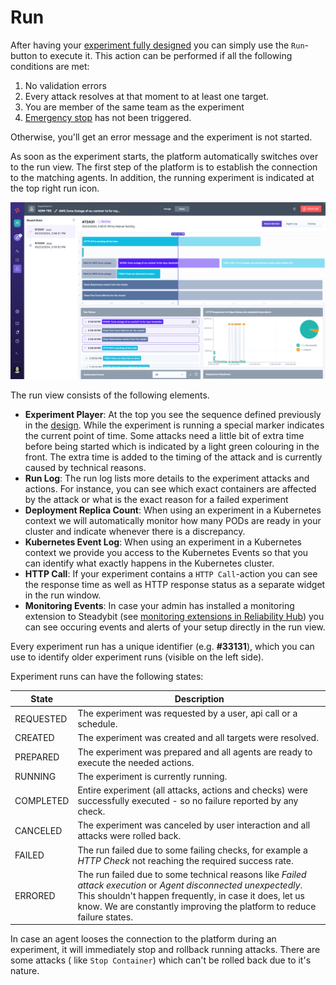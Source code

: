 # Run

After having your [experiment fully designed](./) you can simply use the `Run`-button to execute it. This action can be performed if all the following conditions are met:

1. No validation errors
2. Every attack resolves at that moment to at least one target.
3. You are member of the same team as the experiment
4. [Emergency stop](./#Emergency-Stop) has not been triggered.

Otherwise, you'll get an error message and the experiment is not started.

As soon as the experiment starts, the platform automatically switches over to the run view. The first step of the platform is to establish the connection to the matching agents. In addition, the running experiment is indicated at the top right run icon.

![Experiment Run View](run-experiment.png)

The run view consists of the following elements.

* **Experiment Player**: At the top you see the sequence defined previously in the [design](./#design). While the experiment is running a special marker indicates the current point of time. Some attacks need a little bit of extra time before being started which is indicated by a light green colouring in the front. The extra time is added to the timing of the attack and is currently caused by technical reasons.
* **Run Log**: The run log lists more details to the experiment attacks and actions. For instance, you can see which exact containers are affected by the attack or what is the exact reason for a failed experiment
* **Deployment Replica Count**: When using an experiment in a Kubernetes context we will automatically monitor how many PODs are ready in your cluster and indicate whenever there is a discrepancy.
* **Kubernetes Event Log**: When using an experiment in a Kubernetes context we provide you access to the Kubernetes Events so that you can identify what exactly happens in the Kubernetes cluster.
* **HTTP Call**: If your experiment contains a `HTTP Call`-action you can see the response time as well as HTTP response status as a separate widget in the run window.
* **Monitoring Events**: In case your admin has installed a monitoring extension to Steadybit (see [monitoring extensions in Reliability Hub](https://hub.steadybit.com/extensions?tags=Monitoring)) you can see occuring events and alerts of your setup directly in the run view.

Every experiment run has a unique identifier (e.g. **#33131**), which you can use to identify older experiment runs (visible on the left side).

Experiment runs can have the following states:

| State     | Description                                                                                                                                                                                                                                          |
|-----------|------------------------------------------------------------------------------------------------------------------------------------------------------------------------------------------------------------------------------------------------------|
| REQUESTED | The experiment was requested by a user, api call or a schedule.                                                                                                                                                                                      |
| CREATED   | The experiment was created and all targets were resolved.                                                                                                                                                                                            |
| PREPARED  | The experiment was prepared and all agents are ready to execute the needed actions.                                                                                                                                                                  |
| RUNNING   | The experiment is currently running.                                                                                                                                                                                                                 |
| COMPLETED | Entire experiment (all attacks, actions and checks) were successfully executed - so no failure reported by any check.                                                                                                                                |
| CANCELED  | The experiment was canceled by user interaction and all attacks were rolled back.                                                                                                                                                                    |
| FAILED    | The run failed due to some failing checks, for example a _HTTP Check_ not reaching the required success rate.                                                                                                                                        |
| ERRORED   | The run failed due to some technical reasons like _Failed attack execution_ or _Agent disconnected unexpectedly_. This shouldn't happen frequently, in case it does, let us know. We are constantly improving the platform to reduce failure states. |

In case an agent looses the connection to the platform during an experiment, it will immediately stop and rollback running attacks. There are some attacks ( like `Stop Container`) which can't be rolled back due to it's nature.
